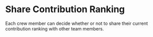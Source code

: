 # Share Contribution Ranking
Each crew member can decide whether or not to share their current contribution ranking with other team members.